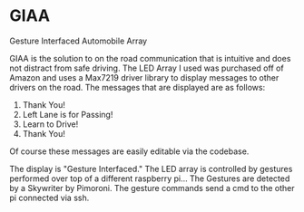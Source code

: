 # GIAA
Gesture Interfaced Automobile Array

GIAA is the solution to on the road communication that is intuitive and does not distract from safe driving. The LED Array I used was purchased off of Amazon and uses
a Max7219 driver library to display messages to other drivers on the road. The messages that are displayed are as follows: 
1) Thank You!
2) Left Lane is for Passing!
3) Learn to Drive!
4) Thank You!

Of course these messages are easily editable via the codebase.

The display is "Gesture Interfaced." The LED array is controlled by gestures performed over top of a different raspberry pi... The Gestures 
are detected by a Skywriter by Pimoroni. The gesture commands send a cmd to the other pi connected via ssh.  
